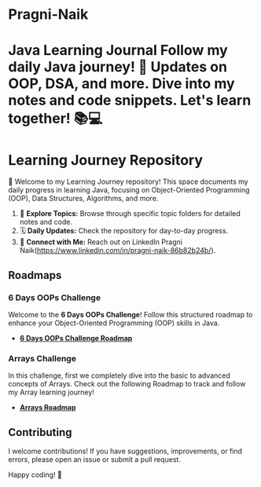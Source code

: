 # Pragni-Naik
# Java Learning Journal  Follow my daily Java journey! 🚀 Updates on OOP, DSA, and more. Dive into my notes and code snippets. Let's learn together! 📚💻

# Learning Journey Repository

🚀 Welcome to my Learning Journey repository! This space documents my daily progress in learning Java, focusing on Object-Oriented Programming (OOP), Data Structures, Algorithms, and more.


1. 📂 **Explore Topics:** Browse through specific topic folders for detailed notes and code.
2. 🗓️ **Daily Updates:** Check the repository for day-to-day progress.
3. 🌟 **Connect with Me:** Reach out on LinkedIn Pragni Naik(https://www.linkedin.com/in/pragni-naik-86b82b24b/).

## Roadmaps

### 6 Days OOPs Challenge

Welcome to the **6 Days OOPs Challenge**! Follow this structured roadmap to enhance your Object-Oriented Programming (OOP) skills in Java.

- [**6 Days OOPs Challenge Roadmap**](https://github.com/Pragni24/Pragni-Naik/blob/80e3326ad4bcd879ed23a0ab9f80274b37e5b0a7/6DaysOOPsChallengeRoadmap.md)

### Arrays Challenge
In this challenge, first we completely dive into the basic to advanced concepts of Arrays. Check out the following Roadmap to track and follow my Array learning journey!
- [**Arrays Roadmap**](https://github.com/Pragni24/Pragni-Naik/blob/f4d591bfea2f00fd498ac393dd9742200c955064/ArraysRoadmap.md)

## Contributing

I welcome contributions! If you have suggestions, improvements, or find errors, please open an issue or submit a pull request. 


Happy coding! 🌈

